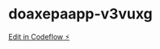 # doaxepaapp-v3vuxg

[Edit in Codeflow ⚡️](https://stackblitz.com/~/github.com/manoelart/doaxepaapp-v3vuxg)